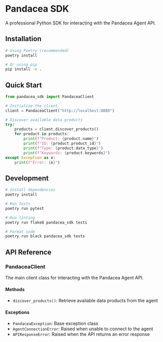 # Pandacea SDK

A professional Python SDK for interacting with the Pandacea Agent API.

## Installation

```bash
# Using Poetry (recommended)
poetry install

# Or using pip
pip install -e .
```

## Quick Start

```python
from pandacea_sdk import PandaceaClient

# Initialize the client
client = PandaceaClient("http://localhost:8080")

# Discover available data products
try:
    products = client.discover_products()
    for product in products:
        print(f"Product: {product.name}")
        print(f"ID: {product.product_id}")
        print(f"Type: {product.data_type}")
        print(f"Keywords: {product.keywords}")
except Exception as e:
    print(f"Error: {e}")
```

## Development

```bash
# Install dependencies
poetry install

# Run tests
poetry run pytest

# Run linting
poetry run flake8 pandacea_sdk tests

# Format code
poetry run black pandacea_sdk tests
```

## API Reference

### PandaceaClient

The main client class for interacting with the Pandacea Agent API.

#### Methods

- `discover_products()`: Retrieve available data products from the agent

#### Exceptions

- `PandaceaException`: Base exception class
- `AgentConnectionError`: Raised when unable to connect to the agent
- `APIResponseError`: Raised when the API returns an error response 